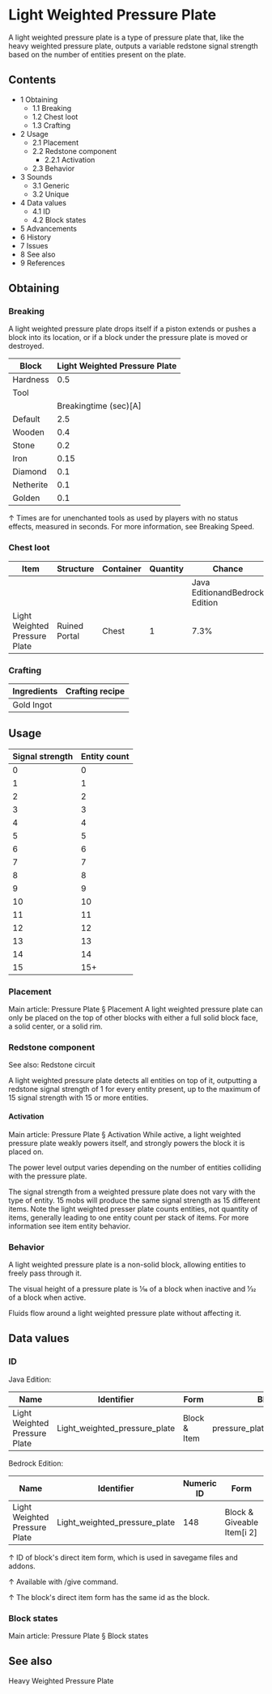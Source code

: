# Light Weighted Pressure Plate
A light weighted pressure plate is a type of pressure plate that, like the heavy weighted pressure plate, outputs a variable redstone signal strength based on the number of entities present on the plate.

## Contents
- 1 Obtaining
	- 1.1 Breaking
	- 1.2 Chest loot
	- 1.3 Crafting
- 2 Usage
	- 2.1 Placement
	- 2.2 Redstone component
		- 2.2.1 Activation
	- 2.3 Behavior
- 3 Sounds
	- 3.1 Generic
	- 3.2 Unique
- 4 Data values
	- 4.1 ID
	- 4.2 Block states
- 5 Advancements
- 6 History
- 7 Issues
- 8 See also
- 9 References

## Obtaining
### Breaking
A light weighted pressure plate drops itself if a piston extends or pushes a block into its location, or if a block under the pressure plate is moved or destroyed.

| Block     | Light Weighted Pressure Plate |
|-----------|-------------------------------|
| Hardness  | 0.5                           |
| Tool      |                               |
|           | Breakingtime (sec)[A]         |
| Default   | 2.5                           |
| Wooden    | 0.4                           |
| Stone     | 0.2                           |
| Iron      | 0.15                          |
| Diamond   | 0.1                           |
| Netherite | 0.1                           |
| Golden    | 0.1                           |


↑ Times are for unenchanted tools as used by players with no status effects, measured in seconds. For more information, see Breaking Speed.


### Chest loot
| Item                          | Structure     | Container | Quantity | Chance                         |
|-------------------------------|---------------|-----------|----------|--------------------------------|
|                               |               |           |          | Java EditionandBedrock Edition |
| Light Weighted Pressure Plate | Ruined Portal | Chest     | 1        | 7.3%                           |

### Crafting
| Ingredients | Crafting recipe |
|-------------|-----------------|
| Gold Ingot  |                 |

## Usage
| Signal strength | Entity count |
|-----------------|--------------|
| 0               | 0            |
| 1               | 1            |
| 2               | 2            |
| 3               | 3            |
| 4               | 4            |
| 5               | 5            |
| 6               | 6            |
| 7               | 7            |
| 8               | 8            |
| 9               | 9            |
| 10              | 10           |
| 11              | 11           |
| 12              | 12           |
| 13              | 13           |
| 14              | 14           |
| 15              | 15+          |

### Placement
Main article: Pressure Plate § Placement
A light weighted pressure plate can only be placed on the top of other blocks with either a full solid block face, a solid center, or a solid rim.

### Redstone component
See also: Redstone circuit

A light weighted pressure plate detects all entities on top of it, outputting a redstone signal strength of 1 for every entity present, up to the maximum of 15 signal strength with 15 or more entities.

#### Activation
Main article: Pressure Plate § Activation
While active, a light weighted pressure plate weakly powers itself, and strongly powers the block it is placed on.

The power level output varies depending on the number of entities colliding with the pressure plate.

The signal strength from a weighted pressure plate does not vary with the type of entity. 15 mobs will produce the same signal strength as 15 different items. Note the light weighted presser plate counts entities, not quantity of items, generally leading to one entity count per stack of items. For more information see  item entity behavior.

### Behavior
A light weighted pressure plate is a non-solid block, allowing entities to freely pass through it.

The visual height of a pressure plate is 1⁄16 of a block when inactive and 1⁄32 of a block when active.

Fluids flow around a light weighted pressure plate without affecting it.

## Data values
### ID
Java Edition:

| Name                          | Identifier                    | Form         | Block tags                        | Translation key                               |
|-------------------------------|-------------------------------|--------------|-----------------------------------|-----------------------------------------------|
| Light Weighted Pressure Plate | Light_weighted_pressure_plate | Block & Item | pressure_plateswall_post_override | block.minecraft.Light_weighted_pressure_plate |

Bedrock Edition:

| Name                          | Identifier                    | Numeric ID | Form                       | Item ID[i 1]   | Translation key                         |
|-------------------------------|-------------------------------|------------|----------------------------|----------------|-----------------------------------------|
| Light Weighted Pressure Plate | Light_weighted_pressure_plate | 148        | Block & Giveable Item[i 2] | Identical[i 3] | tile.Light_weighted_pressure_plate.name |


↑ ID of block's direct item form, which is used in savegame files and addons.

↑ Available with /give command.

↑ The block's direct item form has the same id as the block.


### Block states
Main article: Pressure Plate § Block states
## See also
Heavy Weighted Pressure Plate



